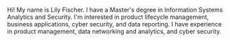 Hi! My name is Lily Fischer. I have a Master's degree in Information Systems Analytics and Security.
I'm interested in product lifecycle management, business applications, cyber security, and data reporting. 
I have experience in product management, data networking and analytics, and cyber security. 
